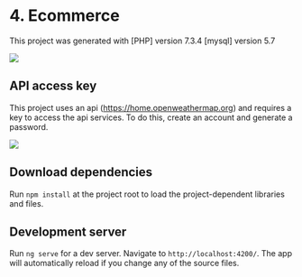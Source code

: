 # 4. Ecommerce

This project was generated with [PHP] version 7.3.4 [mysql] version 5.7

![](doc/1-viewT4.jpg)

## API access key
This project uses an api (https://home.openweathermap.org) and requires a key to access the api services. To do this, create an account and generate a password.

![](doc/2-viewT4.jpg)

## Download dependencies

Run `npm install` at the project root to load the project-dependent libraries and files.

## Development server

Run `ng serve` for a dev server. Navigate to `http://localhost:4200/`. The app will automatically reload if you change any of the source files.

